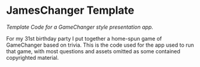 # JamesChanger Template

*Template Code for a GameChanger style presentation app.*

For my 31st birthday party I put together a home-spun game of GameChanger based on trivia. This is the code used for the app used to run that game, with most questions and assets omitted as some contained copyrighted material.


